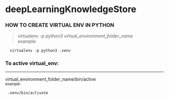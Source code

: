 # deepLearningKnowledgeStore
### HOW TO CREATE VIRTUAL ENV IN PYTHON

> *virtualenv -p python3 virtual_environment_folder_name*  
 example:  

```fish
  virtualenv -p python3 .venv
```
### To active virtual_env:

****

virtual_environment_folder_name/bin/active  
<sub>example:</sub>  
```bash
 .venv/bin/activate          
```

